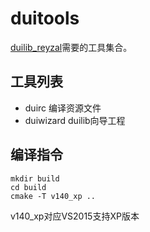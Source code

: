 # duitools
[duilib_reyzal](https://github.com/ReyzalX/duilib_reyzal)需要的工具集合。

## 工具列表
+ duirc 编译资源文件
+ duiwizard duilib向导工程

## 编译指令
```
mkdir build
cd build
cmake -T v140_xp ..
```
v140_xp对应VS2015支持XP版本
